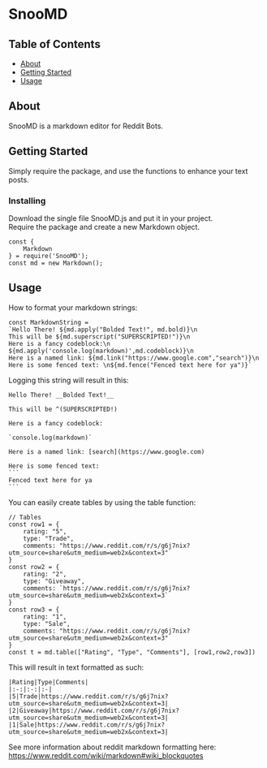 # SnooMD

## Table of Contents

- [About](#about)
- [Getting Started](#getting_started)
- [Usage](#usage)

## About <a name = "about"></a>

SnooMD is a markdown editor for Reddit Bots.

## Getting Started <a name = "getting_started"></a>

Simply require the package, and use the functions to enhance your text posts.


### Installing

Download the single file SnooMD.js and put it in your project.\
Require the package and create a new Markdown object.

```
const {
    Markdown
} = require('SnooMD');
const md = new Markdown();

```


## Usage <a name = "usage"></a>

How to format your markdown strings:

```
const MarkdownString =
`Hello There! ${md.apply("Bolded Text!", md.bold)}\n
This will be ${md.superscript("SUPERSCRIPTED!")}\n
Here is a fancy codeblock:\n
${md.apply('console.log(markdown)',md.codeblock)}\n
Here is a named link: ${md.link("https://www.google.com","search")}\n
Here is some fenced text: \n${md.fence("Fenced text here for ya")}`
```
Logging this string will result in this:
~~~
Hello There! __Bolded Text!__ 

This will be ^(SUPERSCRIPTED!)

Here is a fancy codeblock:    

`console.log(markdown)`       

Here is a named link: [search](https://www.google.com)

Here is some fenced text:
```
Fenced text here for ya
```
~~~

You can easily create tables by using the table function:

```
// Tables
const row1 = {
    rating: "5",
    type: "Trade",
    comments: "https://www.reddit.com/r/s/g6j7nix?utm_source=share&utm_medium=web2x&context=3"
}
const row2 = {
    rating: "2",
    type: "Giveaway",
    comments: `https://www.reddit.com/r/s/g6j7nix?utm_source=share&utm_medium=web2x&context=3`
}
const row3 = {
    rating: "1",
    type: "Sale",
    comments: "https://www.reddit.com/r/s/g6j7nix?utm_source=share&utm_medium=web2x&context=3"
}
const t = md.table(["Rating", "Type", "Comments"], [row1,row2,row3])
```
This will result in text formatted as such:
```
|Rating|Type|Comments|
|:-:|:-:|:-|
|5|Trade|https://www.reddit.com/r/s/g6j7nix?utm_source=share&utm_medium=web2x&context=3|
|2|Giveaway|https://www.reddit.com/r/s/g6j7nix?utm_source=share&utm_medium=web2x&context=3|
|1|Sale|https://www.reddit.com/r/s/g6j7nix?utm_source=share&utm_medium=web2x&context=3|
```

See more information about reddit markdown formatting here:
https://www.reddit.com/wiki/markdown#wiki_blockquotes
